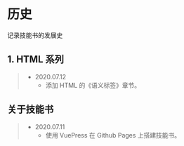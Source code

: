 # 历史

记录技能书的发展史

## 1. HTML 系列

> * 2020.07.12
>   * 添加 HTML 的《语义标签》章节。

## 关于技能书

> * 2020.07.11
>   * 使用 VuePress 在 Github Pages 上搭建技能书。
